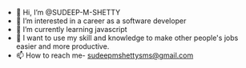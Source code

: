 - 👋 Hi, I’m @SUDEEP-M-SHETTY
- 👀 I’m interested in a career as a software developer
- 🌱 I’m currently learning javascript
- 💞️ I want to use my skill and knowledge to make other people's jobs easier and more productive.
- 📫 How to reach me- sudeepmshettysms@gmail.com

<!---
SUDEEP-M-SHETTY/SUDEEP-M-SHETTY is a ✨ special ✨ repository because its `README.md` (this file) appears on your GitHub profile.
You can click the Preview link to take a look at your changes.
---> 
